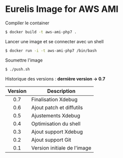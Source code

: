 # Eurelis Image for AWS AMI

Compiler le container
````bash
$ docker build -t aws-ami-php7 .
````

Lancer une image et se connecter avec un shell
````bash
$ docker run -i -t aws-ami-php7 /bin/bash
````

Soumettre l'image
````bash
$ ./push.sh
````

Historique des versions : **dernière version -> 0.7**

| Version | Description                 |
| :-----: | --------------------------- |
|   0.7   | Finalisation Xdebug         |
|   0.6   | Ajout patch et diffutils    |
|   0.5   | Ajustements Xdebug          |
|   0.4   | Optimisation du shell       |
|   0.3   | Ajout support Xdebug        |
|   0.2   | Ajout support Git           |
|   0.1   | Version initiale de l'image |
